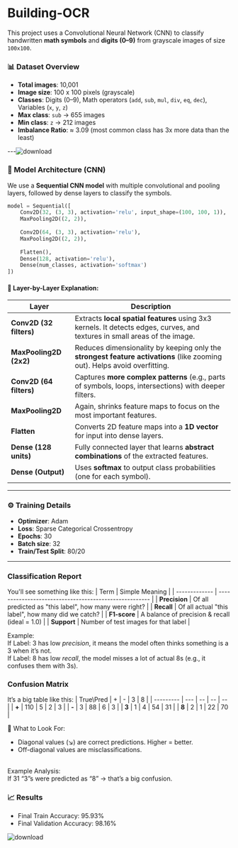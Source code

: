 # Building-OCR

This project uses a Convolutional Neural Network (CNN) to classify handwritten **math symbols** and **digits (0–9)** from grayscale images of size `100x100`.

### 📊 Dataset Overview

* **Total images**: 10,001
* **Image size**: 100 x 100 pixels (grayscale)
* **Classes**: Digits (0–9), Math operators (`add`, `sub`, `mul`, `div`, `eq`, `dec`), Variables (`x`, `y`, `z`)
* **Max class**: `sub` → 655 images
* **Min class**: `z` → 212 images
* **Imbalance Ratio**: ≈ 3.09 (most common class has 3x more data than the least)

---![download](https://github.com/user-attachments/assets/f57b9400-3c90-4c11-8aab-495371fc04ac)


### 🧠 Model Architecture (CNN)

We use a **Sequential CNN model** with multiple convolutional and pooling layers, followed by dense layers to classify the symbols.

```python
model = Sequential([
    Conv2D(32, (3, 3), activation='relu', input_shape=(100, 100, 1)),
    MaxPooling2D((2, 2)),
    
    Conv2D(64, (3, 3), activation='relu'),
    MaxPooling2D((2, 2)),
    
    Flatten(),
    Dense(128, activation='relu'),
    Dense(num_classes, activation='softmax')
])
```

#### 📌 Layer-by-Layer Explanation:

| Layer                   | Description                                                                                                                |
| ----------------------- | -------------------------------------------------------------------------------------------------------------------------- |
| **Conv2D (32 filters)** | Extracts **local spatial features** using 3x3 kernels. It detects edges, curves, and textures in small areas of the image. |
| **MaxPooling2D (2x2)**  | Reduces dimensionality by keeping only the **strongest feature activations** (like zooming out). Helps avoid overfitting.  |
| **Conv2D (64 filters)** | Captures **more complex patterns** (e.g., parts of symbols, loops, intersections) with deeper filters.                     |
| **MaxPooling2D**        | Again, shrinks feature maps to focus on the most important features.                                                       |
| **Flatten**             | Converts 2D feature maps into a **1D vector** for input into dense layers.                                                 |
| **Dense (128 units)**   | Fully connected layer that learns **abstract combinations** of the extracted features.                                     |
| **Dense (Output)**      | Uses **softmax** to output class probabilities (one for each symbol).                                                      |

---

### ⚙️ Training Details

* **Optimizer**: Adam
* **Loss**: Sparse Categorical Crossentropy
* **Epochs**: 30
* **Batch size**: 32
* **Train/Test Split**: 80/20

---
### Classification Report
You'll see something like this:
| Term          | Simple Meaning                                         |
| ------------- | ------------------------------------------------------ |
| **Precision** | Of all predicted as "this label", how many were right? |
| **Recall**    | Of all actual "this label", how many did we catch?     |
| **F1-score**  | A balance of precision & recall (ideal = 1.0)          |
| **Support**   | Number of test images for that label                   |


Example:<br>
If Label: 3 has low *precision*, it means the model often thinks something is a 3 when it’s not.<br>
If Label: 8 has low *recall*, the model misses a lot of actual 8s (e.g., it confuses them with 3s).<br>

### Confusion Matrix
It’s a big table like this:
| True\Pred | +   | -  | 3  | 8  |
| --------- | --- | -- | -- | -- |
| **+**     | 110 | 5  | 2  | 3  |
| **-**     | 3   | 88 | 6  | 3  |
| **3**     | 1   | 4  | 54 | 31 |
| **8**     | 2   | 1  | 22 | 70 |

🎯 What to Look For:
 - Diagonal values (↘) are correct predictions. Higher = better.
 - Off-diagonal values are misclassifications.
<br>
Example Analysis: <br>
If 31 “3”s were predicted as “8” → that’s a big confusion. <br>


### 📈 Results

* Final Train Accuracy: 95.93%
* Final Validation Accuracy: 98.16%


![download](https://github.com/user-attachments/assets/a0944345-8c14-448d-8a6e-2c72b6f5d442)


